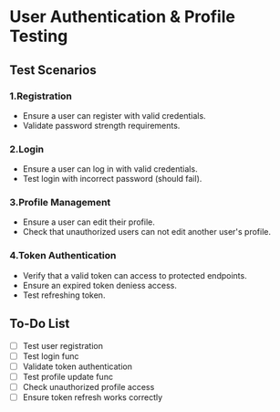 # User Authentication & Profile Testing

## Test Scenarios

### 1.Registration
- Ensure a user can register with valid credentials.
- Validate password strength requirements.

### 2.Login
- Ensure a user can log in with valid credentials.
- Test login with incorrect password (should fail).

### 3.Profile Management
- Ensure a user can edit their profile.
- Check that unauthorized users can not edit another user's profile.

### 4.Token Authentication
- Verify that a valid token can access to protected endpoints.
- Ensure an expired token deniess access.
- Test refreshing token.


## To-Do List
- [ ] Test user registration
- [ ] Test login func
- [ ] Validate token authentication
- [ ] Test profile update func
- [ ] Check unauthorized profile access
- [ ] Ensure token refresh works correctly